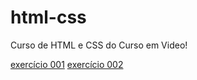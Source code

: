 # html-css
Curso de HTML e CSS do Curso em Video!

<a href="https://alex6978.github.io/html-css/exercicios/ex001/index.html" target="blank">exercício 001</a>
<a href="https://alex6978.github.io/html-css/exercicios/ex002/index.html" target="blank">exercício 002</a>